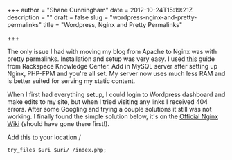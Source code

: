 +++
author = "Shane Cunningham"
date = 2012-10-24T15:19:21Z
description = ""
draft = false
slug = "wordpress-nginx-and-pretty-permalinks"
title = "Wordpress, Nginx and Pretty Permalinks"

+++


The only issue I had with moving my blog from Apache to Nginx was with pretty permalinks. Installation and setup was very easy. I used <a href="http://www.rackspace.com/knowledge_center/article/installing-nginx-and-php-fpm-running-on-unix-file-sockets">this</a> guide from Rackspace Knowledge Center. Add in MySQL server after setting up Nginx, PHP-FPM and you're all set. My server now uses much less RAM and is better suited for serving my static content.

When I first had everything setup, I could login to Wordpress dashboard and make edits to my site, but when I tried visiting any links I received 404 errors. After some Googling and trying a couple solutions it still was not working. I finally found the simple solution below, it's on the <a href="http://wiki.nginx.org/WordPress">Official Nginx Wiki</a> (should have gone there first!).

Add this to your location /

<pre><code>try_files $uri $uri/ /index.php;</code></pre>
